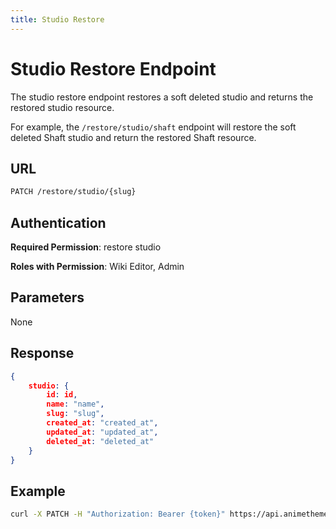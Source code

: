 ```yaml
---
title: Studio Restore
---
```


# Studio Restore Endpoint

The studio restore endpoint restores a soft deleted studio and returns the restored studio resource.

For example, the `/restore/studio/shaft` endpoint will restore the soft deleted Shaft studio and return the restored Shaft resource.

## URL

```sh
PATCH /restore/studio/{slug}
```

## Authentication

**Required Permission**: restore studio

**Roles with Permission**: Wiki Editor, Admin

## Parameters

None

## Response

```json
{
    studio: {
        id: id,
        name: "name",
        slug: "slug",
        created_at: "created_at",
        updated_at: "updated_at",
        deleted_at: "deleted_at"
    }
}
```

## Example

```bash
curl -X PATCH -H "Authorization: Bearer {token}" https://api.animethemes.moe/restore/studio/shaft
```
